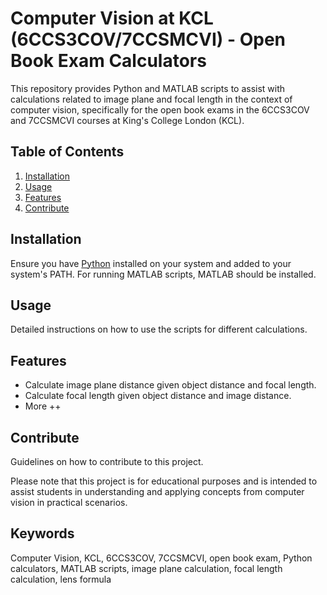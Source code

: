 # Computer Vision at KCL (6CCS3COV/7CCSMCVI) - Open Book Exam Calculators

This repository provides Python and MATLAB scripts to assist with calculations related to image plane and focal length in the context of computer vision, specifically for the open book exams in the 6CCS3COV and 7CCSMCVI courses at King's College London (KCL).

## Table of Contents
1. [Installation](#installation)
2. [Usage](#usage)
3. [Features](#features)
4. [Contribute](#contribute)

## Installation

Ensure you have [Python](https://www.python.org/downloads/) installed on your system and added to your system's PATH. For running MATLAB scripts, MATLAB should be installed.

## Usage

Detailed instructions on how to use the scripts for different calculations.

## Features

- Calculate image plane distance given object distance and focal length.
- Calculate focal length given object distance and image distance.
- More ++

## Contribute

Guidelines on how to contribute to this project.

Please note that this project is for educational purposes and is intended to assist students in understanding and applying concepts from computer vision in practical scenarios.

## Keywords

Computer Vision, KCL, 6CCS3COV, 7CCSMCVI, open book exam, Python calculators, MATLAB scripts, image plane calculation, focal length calculation, lens formula
